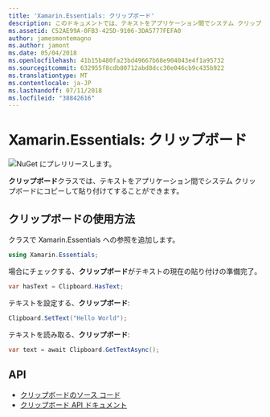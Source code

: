 ```yaml
---
title: 'Xamarin.Essentials: クリップボード'
description: このドキュメントでは、テキストをアプリケーション間でシステム クリップボードにコピーして貼り付けることができる Xamarin.Essentials でクリップボード クラスについて説明します。
ms.assetid: C52AE99A-0FB3-425D-9106-3DA5777FEFA0
author: jamesmontemagno
ms.author: jamont
ms.date: 05/04/2018
ms.openlocfilehash: 41b15b480fa23bd49667b68e904043e4f1a95732
ms.sourcegitcommit: 632955f8cdb80712abd8dcc30e046cb9c435b922
ms.translationtype: MT
ms.contentlocale: ja-JP
ms.lasthandoff: 07/11/2018
ms.locfileid: "38842616"
---
```

# <a name="xamarinessentials-clipboard"></a>Xamarin.Essentials: クリップボード

![NuGet にプレリリースします。](~/media/shared/pre-release.png)

**クリップボード**クラスでは、テキストをアプリケーション間でシステム クリップボードにコピーして貼り付けてすることができます。

## <a name="using-clipboard"></a>クリップボードの使用方法

クラスで Xamarin.Essentials への参照を追加します。

```csharp
using Xamarin.Essentials;
```

場合にチェックする、**クリップボード**がテキストの現在の貼り付けの準備完了。

```csharp
var hasText = Clipboard.HasText;
```

テキストを設定する、**クリップボード**:

```csharp
Clipboard.SetText("Hello World");
```

テキストを読み取る、**クリップボード**:

```csharp
var text = await Clipboard.GetTextAsync();
```

## <a name="api"></a>API

- [クリップボードのソース コード](https://github.com/xamarin/Essentials/tree/master/Xamarin.Essentials/Clipboard)
- [クリップボード API ドキュメント](xref:Xamarin.Essentials.Clipboard)
